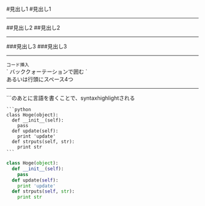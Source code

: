 #見出し1
\#見出し1

---
##見出し2
\##見出し2

---
###見出し3
\###見出し3

---
`コード挿入`  
\` バッククォーテーションで囲む \`  
あるいは行頭にスペース4つ

---
\`\`\`のあとに言語を書くことで、syntaxhighlightされる

    ```python
    class Hoge(object):
      def __init__(self):
        pass
      def update(self):
        print 'update'
      def strputs(self, str):
        print str
    ```
```python
class Hoge(object):
  def __init__(self):
    pass
  def update(self):
    print 'update'
  def strputs(self, str):
    print str
```

